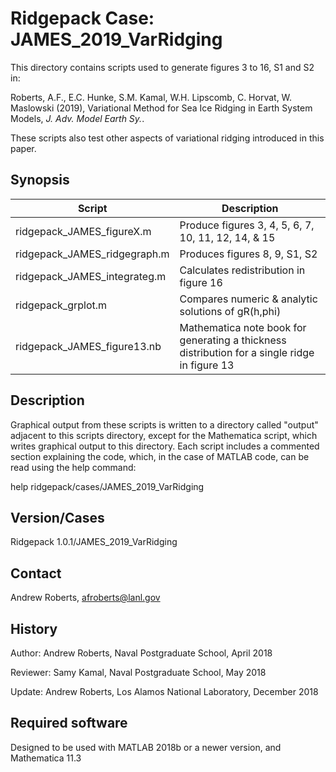 # Ridgepack Case: JAMES\_2019\_VarRidging

This directory contains scripts used to generate figures 3 to 16, S1 and S2 in:

Roberts, A.F., E.C. Hunke, S.M. Kamal, W.H. Lipscomb, C. Horvat, W. Maslowski (2019),
Variational Method for Sea Ice Ridging in Earth System Models, *J. Adv. Model Earth Sy.*.

These scripts also test other aspects of variational ridging introduced in this paper.

## Synopsis

| Script | Description |
| -- | -- |
| ridgepack\_JAMES\_figureX.m | Produce figures 3, 4, 5, 6, 7, 10, 11, 12, 14, & 15 |
| ridgepack\_JAMES\_ridgegraph.m | Produces figures 8, 9, S1, S2 |
| ridgepack\_JAMES\_integrateg.m | Calculates redistribution in figure 16 |
| ridgepack\_grplot.m            | Compares numeric & analytic solutions of gR(h,phi) |
| ridgepack\_JAMES\_figure13.nb  | Mathematica note book for generating a thickness distribution for a single ridge in figure 13 |
              

## Description

Graphical output from these scripts is written to a directory called "output" adjacent to this scripts directory, except for the Mathematica script, which writes graphical output to this directory.  Each script includes a commented section explaining the code, which, in the case of MATLAB code, can be read using the help command:  

help ridgepack/cases/JAMES\_2019\_VarRidging

## Version/Cases

Ridgepack 1.0.1/JAMES\_2019\_VarRidging

## Contact

Andrew Roberts, afroberts@lanl.gov 

## History 

Author: Andrew Roberts, Naval Postgraduate School, April 2018 

Reviewer: Samy Kamal, Naval Postgraduate School, May 2018

Update: Andrew Roberts, Los Alamos National Laboratory, December 2018

## Required software

Designed to be used with MATLAB 2018b or a newer version, and Mathematica 11.3
